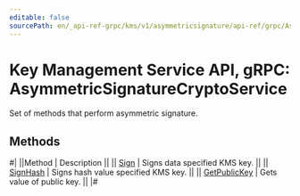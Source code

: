 ```yaml
---
editable: false
sourcePath: en/_api-ref-grpc/kms/v1/asymmetricsignature/api-ref/grpc/AsymmetricSignatureCrypto/index.md
---
```


# Key Management Service API, gRPC: AsymmetricSignatureCryptoService

Set of methods that perform asymmetric signature.

## Methods

#|
||Method | Description ||
|| [Sign](sign.md) | Signs data specified KMS key. ||
|| [SignHash](signHash.md) | Signs hash value specified KMS key. ||
|| [GetPublicKey](getPublicKey.md) | Gets value of public key. ||
|#